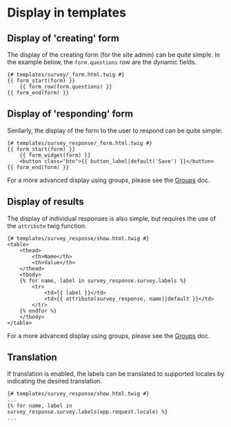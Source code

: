 Display in templates
====================

Display of 'creating' form
--------------------------
The display of the creating form (for the site admin) can be quite simple. In the example below, the `form.questions`
row are the dynamic fields.

```twig
{# templates/survey/_form.html.twig #}
{{ form_start(form) }}
    {{ form_row(form.questions) }}
{{ form_end(form) }}
```

Display of 'responding' form
----------------------------
Similarly, the display of the form to the user to respond can be quite simple:

```twig
{# templates/survey_response/_form.html.twig #}
{{ form_start(form) }}
    {{ form_widget(form) }}
    <button class="btn">{{ button_label|default('Save') }}</button>
{{ form_end(form) }}
```
For a more advanced display using groups, please see the [Groups](groups.md) doc.

Display of results
------------------
The display of individual responses is also simple, but requires the use of the `attribute` twig function.
```twig
{# templates/survey_response/show.html.twig #}
<table>
    <thead>
        <th>Name</th>
        <th>Value</th>
    </thead>
    <tbody>
    {% for name, label in survey_response.survey.labels %}
        <tr>
            <td>{{ label }}</td>
            <td>{{ attribute(survey_response, name)|default }}</td>
        </tr>
    {% endfor %}
    </tbody>
</table>
```
For a more advanced display using groups, please see the [Groups](groups.md) doc.

Translation
-----------
If translation is enabled, the labels can be translated to supported locales by indicating the desired translation.

```twig
{# templates/survey_response/show.html.twig #}
...
{% for name, label in survey_response.survey.labels(app.request.locale) %}
...
```

